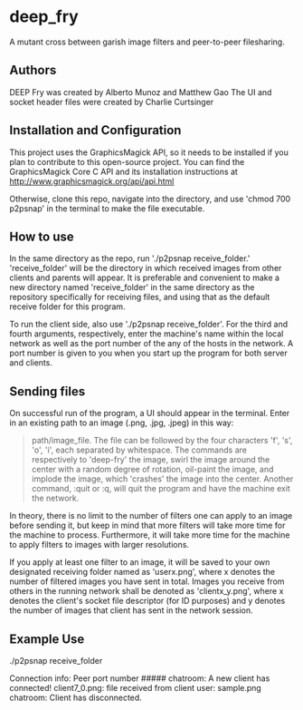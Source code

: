 # deep_fry
A mutant cross between garish image filters and peer-to-peer filesharing.

## Authors
DEEP Fry was created by Alberto Munoz and Matthew Gao
The UI and socket header files were created by Charlie Curtsinger

## Installation and Configuration
This project uses the GraphicsMagick API, so it needs to be installed if you plan to contribute to this open-source project. You can find the GraphicsMagick Core C API and its installation instructions at http://www.graphicsmagick.org/api/api.html 

Otherwise, clone this repo, navigate into the directory, and use 'chmod 700 p2psnap' in the terminal to make the file executable. 

## How to use
In the same directory as the repo, run './p2psnap receive_folder.' 'receive_folder' will be the directory in which received images from other clients and parents will appear. It is preferable and convenient to make a new directory named 'receive_folder' in the same directory as the repository specifically for receiving files, and using that as the default receive folder for this program. 

To run the client side, also use './p2psnap receive_folder'. For the third and fourth arguments, respectively, enter the machine's name within the local network as well as the port number of the any of the hosts in the network. A port number is given to you when you start up the program for both server and clients.

## Sending files
On successful run of the program, a UI should appear in the terminal. Enter in an existing path to an image (.png, .jpg, .jpeg) in this way: 
> path/image_file.
The file can be followed by the four characters 'f', 's', 'o', 'i', each separated by whitespace. The commands are respectively to 'deep-fry' the image, swirl the image around the center with a random degree of rotation, oil-paint the image, and implode the image, which 'crashes' the image into the center. Another command, :quit or :q, will quit the program and have the machine exit the network. 

In theory, there is no limit to the number of filters one can apply to an image before sending it, but keep in mind that more filters will take more time for the machine to process. Furthermore, it will take more time for the machine to apply filters to images with larger resolutions. 

If you apply at least one filter to an image, it will be saved to your own designated receiving folder named as 'userx.png', where x denotes the number of filtered images you have sent in total. Images you receive from others in the running network shall be denoted as 'clientx_y.png', where x denotes the client's socket file descriptor (for ID purposes) and y denotes the number of images that client has sent in the network session. 

## Example Use
./p2psnap receive_folder

Connection info: Peer port number #####
chatroom: A new client has connected!
client7_0.png: file received from client
user: sample.png
chatroom: Client has disconnected.
